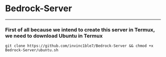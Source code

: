 # Bedrock-Server
***
### First of all because we intend to create this server in Termux, we need to download Ubuntu in Termux
```shell
git clone https://github.com/invinc1ble7/Bedrock-Server && chmod +x Bedrock-Server/ubuntu.sh
```

